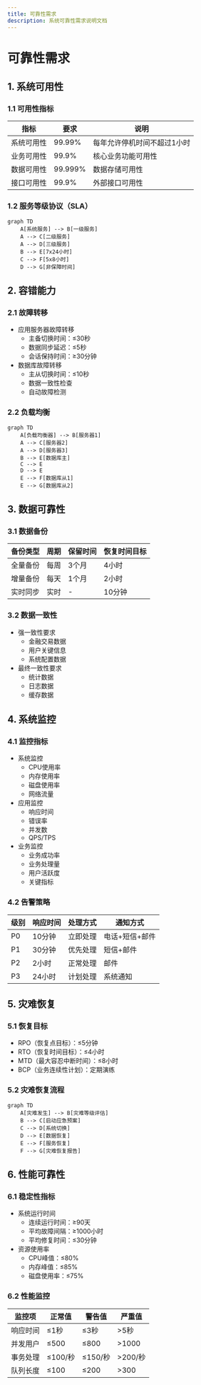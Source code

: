 ```yaml
---
title: 可靠性需求
description: 系统可靠性需求说明文档
---
```


# 可靠性需求

## 1. 系统可用性

### 1.1 可用性指标
| 指标 | 要求 | 说明 |
|-----|------|------|
| 系统可用性 | 99.99% | 每年允许停机时间不超过1小时 |
| 业务可用性 | 99.9% | 核心业务功能可用性 |
| 数据可用性 | 99.999% | 数据存储可用性 |
| 接口可用性 | 99.9% | 外部接口可用性 |

### 1.2 服务等级协议（SLA）
```mermaid
graph TD
    A[系统服务] --> B[一级服务]
    A --> C[二级服务]
    A --> D[三级服务]
    B --> E[7x24小时]
    C --> F[5x8小时]
    D --> G[非保障时间]
```

## 2. 容错能力

### 2.1 故障转移
- 应用服务器故障转移
  - 主备切换时间：≤30秒
  - 数据同步延迟：≤5秒
  - 会话保持时间：≥30分钟
- 数据库故障转移
  - 主从切换时间：≤10秒
  - 数据一致性检查
  - 自动故障检测

### 2.2 负载均衡
```mermaid
graph TD
    A[负载均衡器] --> B[服务器1]
    A --> C[服务器2]
    A --> D[服务器3]
    B --> E[数据库主]
    C --> E
    D --> E
    E --> F[数据库从1]
    E --> G[数据库从2]
```

## 3. 数据可靠性

### 3.1 数据备份
| 备份类型 | 周期 | 保留时间 | 恢复时间目标 |
|---------|------|----------|-------------|
| 全量备份 | 每周 | 3个月 | 4小时 |
| 增量备份 | 每天 | 1个月 | 2小时 |
| 实时同步 | 实时 | - | 10分钟 |

### 3.2 数据一致性
- 强一致性要求
  - 金融交易数据
  - 用户关键信息
  - 系统配置数据
- 最终一致性要求
  - 统计数据
  - 日志数据
  - 缓存数据

## 4. 系统监控

### 4.1 监控指标
- 系统监控
  - CPU使用率
  - 内存使用率
  - 磁盘使用率
  - 网络流量
- 应用监控
  - 响应时间
  - 错误率
  - 并发数
  - QPS/TPS
- 业务监控
  - 业务成功率
  - 业务处理量
  - 用户活跃度
  - 关键指标

### 4.2 告警策略
| 级别 | 响应时间 | 处理方式 | 通知方式 |
|-----|----------|----------|----------|
| P0 | 10分钟 | 立即处理 | 电话+短信+邮件 |
| P1 | 30分钟 | 优先处理 | 短信+邮件 |
| P2 | 2小时 | 正常处理 | 邮件 |
| P3 | 24小时 | 计划处理 | 系统通知 |

## 5. 灾难恢复

### 5.1 恢复目标
- RPO（恢复点目标）：≤5分钟
- RTO（恢复时间目标）：≤4小时
- MTD（最大容忍中断时间）：≤8小时
- BCP（业务连续性计划）：定期演练

### 5.2 灾难恢复流程
```mermaid
graph TD
    A[灾难发生] --> B[灾难等级评估]
    B --> C[启动应急预案]
    C --> D[系统切换]
    D --> E[数据恢复]
    E --> F[服务恢复]
    F --> G[灾难恢复报告]
```

## 6. 性能可靠性

### 6.1 稳定性指标
- 系统运行时间
  - 连续运行时间：≥90天
  - 平均故障间隔：≥1000小时
  - 平均修复时间：≤30分钟
- 资源使用率
  - CPU峰值：≤80%
  - 内存峰值：≤85%
  - 磁盘使用率：≤75%

### 6.2 性能监控
| 监控项 | 正常值 | 警告值 | 严重值 |
|-------|--------|--------|--------|
| 响应时间 | ≤1秒 | ≤3秒 | >5秒 |
| 并发用户 | ≤500 | ≤800 | >1000 |
| 事务处理 | ≤100/秒 | ≤150/秒 | >200/秒 |
| 队列长度 | ≤100 | ≤200 | >300 | 